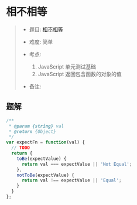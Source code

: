 # 相不相等

> - 题目: [相不相等](https://www.lanqiao.cn/problems/7856/learning/?contest_id=150)
>
> - 难度: 简单
> - 考点: 
> 	1. JavaScript 单元测试基础
> 	1. JavaScript 返回包含函数的对象的值
> - 备注:

## 题解
```js
/**
 * @param {string} val
 * @return {Object}
 */
var expectFn = function(val) {
  // TODO
  return {
    toBe(expectValue) {
      return val === expectValue || 'Not Equal';
    },
    notToBe(expectValue) {
      return val !== expectValue || 'Equal';
    }
  }
};

```
